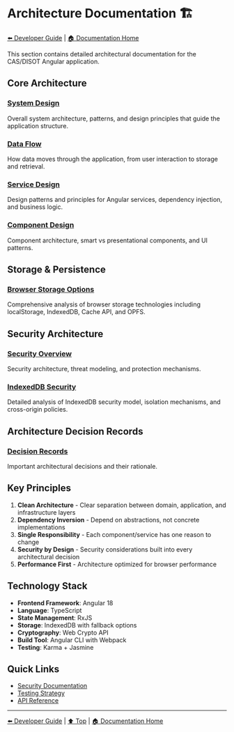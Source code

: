# Architecture Documentation 🏗️

[⬅️ Developer Guide](../) | [🏠 Documentation Home](../../)

This section contains detailed architectural documentation for the CAS/DISOT Angular application.

## Core Architecture

### [System Design](./system-design.md)
Overall system architecture, patterns, and design principles that guide the application structure.

### [Data Flow](./data-flow.md)
How data moves through the application, from user interaction to storage and retrieval.

### [Service Design](./service-design.md)
Design patterns and principles for Angular services, dependency injection, and business logic.

### [Component Design](./component-design.md)
Component architecture, smart vs presentational components, and UI patterns.

## Storage & Persistence

### [Browser Storage Options](./browser-storage.md) 
Comprehensive analysis of browser storage technologies including localStorage, IndexedDB, Cache API, and OPFS.

## Security Architecture

### [Security Overview](./security.md)
Security architecture, threat modeling, and protection mechanisms.

### [IndexedDB Security](../security/indexeddb-security.md)
Detailed analysis of IndexedDB security model, isolation mechanisms, and cross-origin policies.

## Architecture Decision Records

### [Decision Records](./decisions/)
Important architectural decisions and their rationale.

## Key Principles

1. **Clean Architecture** - Clear separation between domain, application, and infrastructure layers
2. **Dependency Inversion** - Depend on abstractions, not concrete implementations
3. **Single Responsibility** - Each component/service has one reason to change
4. **Security by Design** - Security considerations built into every architectural decision
5. **Performance First** - Architecture optimized for browser performance

## Technology Stack

- **Frontend Framework**: Angular 18
- **Language**: TypeScript
- **State Management**: RxJS
- **Storage**: IndexedDB with fallback options
- **Cryptography**: Web Crypto API
- **Build Tool**: Angular CLI with Webpack
- **Testing**: Karma + Jasmine

## Quick Links

- [Security Documentation](../security/)
- [Testing Strategy](../testing/)
- [API Reference](../../04-api-reference/)

---

[⬅️ Developer Guide](../) | [⬆️ Top](#architecture-documentation-) | [🏠 Documentation Home](../../)